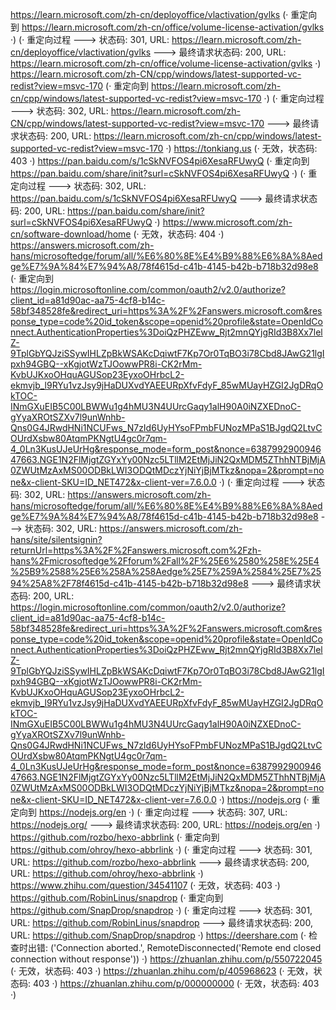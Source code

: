 https://learn.microsoft.com/zh-cn/deployoffice/vlactivation/gvlks (· 重定向到 https://learn.microsoft.com/zh-cn/office/volume-license-activation/gvlks ·)
(· 重定向过程 ---> 状态码: 301, URL: https://learn.microsoft.com/zh-cn/deployoffice/vlactivation/gvlks ---> 最终请求状态码: 200, URL: https://learn.microsoft.com/zh-cn/office/volume-license-activation/gvlks ·)
https://learn.microsoft.com/zh-CN/cpp/windows/latest-supported-vc-redist?view=msvc-170 (· 重定向到 https://learn.microsoft.com/zh-cn/cpp/windows/latest-supported-vc-redist?view=msvc-170 ·)
(· 重定向过程 ---> 状态码: 302, URL: https://learn.microsoft.com/zh-CN/cpp/windows/latest-supported-vc-redist?view=msvc-170 ---> 最终请求状态码: 200, URL: https://learn.microsoft.com/zh-cn/cpp/windows/latest-supported-vc-redist?view=msvc-170 ·)
https://tonkiang.us (· 无效，状态码: 403 ·)
https://pan.baidu.com/s/1cSkNVFOS4pi6XesaRFUwyQ (· 重定向到 https://pan.baidu.com/share/init?surl=cSkNVFOS4pi6XesaRFUwyQ ·)
(· 重定向过程 ---> 状态码: 302, URL: https://pan.baidu.com/s/1cSkNVFOS4pi6XesaRFUwyQ ---> 最终请求状态码: 200, URL: https://pan.baidu.com/share/init?surl=cSkNVFOS4pi6XesaRFUwyQ ·)
https://www.microsoft.com/zh-cn/software-download/home (· 无效，状态码: 404 ·)
https://answers.microsoft.com/zh-hans/microsoftedge/forum/all/%E6%80%8E%E4%B9%88%E6%8A%8Aedge%E7%9A%84%E7%94%A8/78f4615d-c41b-4145-b42b-b718b32d98e8 (· 重定向到 https://login.microsoftonline.com/common/oauth2/v2.0/authorize?client_id=a81d90ac-aa75-4cf8-b14c-58bf348528fe&redirect_uri=https%3A%2F%2Fanswers.microsoft.com&response_type=code%20id_token&scope=openid%20profile&state=OpenIdConnect.AuthenticationProperties%3DoiQzPHZEww_Rjt2mnQYjgRId3B8Xx7lelZ-9TplGbYQJziSSywIHLZpBkWSAKcDqiwtF7Kp7Or0TqBO3i78Cbd8JAwG21lgIpxh94GBQ--xKgjotWzTJOowwPR8i-CK2rMm-KvbUJKxoOHquAGUSop23EyxoOHrbcL2-ekmvjb_l9RYu1vzJsy9jHaDUXvdYAEEURpXfvFdyF_85wMUayHZGI2JgDRqOkTOC-INmGXuEIB5C00LBWWu1g4hMU3N4UUrcGaqy1alH90A0iNZXEDnoC-gYyaXROtSZXv7l9unWnhb-Qns0G4JRwdHNi1NCUFws_N7zId6UyHYsoFPmbFUNozMPaS1BJgdQ2LtvCOUrdXsbw80AtqmPKNgtU4gc0r7qm-4_0Ln3KusUJeUrHg&response_mode=form_post&nonce=638799290094647663.NGE1N2FlMjgtZGYxYy00Nzc5LTllM2EtMjJiN2QxMDM5ZThhNTBjMjA0ZWUtMzAxMS00ODBkLWI3ODQtMDczYjNiYjBjMTkz&nopa=2&prompt=none&x-client-SKU=ID_NET472&x-client-ver=7.6.0.0 ·)
(· 重定向过程 ---> 状态码: 302, URL: https://answers.microsoft.com/zh-hans/microsoftedge/forum/all/%E6%80%8E%E4%B9%88%E6%8A%8Aedge%E7%9A%84%E7%94%A8/78f4615d-c41b-4145-b42b-b718b32d98e8 ---> 状态码: 302, URL: https://answers.microsoft.com/zh-hans/site/silentsignin?returnUrl=https%3A%2F%2Fanswers.microsoft.com%2Fzh-hans%2Fmicrosoftedge%2Fforum%2Fall%2F%25E6%2580%258E%25E4%25B9%2588%25E6%258A%258Aedge%25E7%259A%2584%25E7%2594%25A8%2F78f4615d-c41b-4145-b42b-b718b32d98e8 ---> 最终请求状态码: 200, URL: https://login.microsoftonline.com/common/oauth2/v2.0/authorize?client_id=a81d90ac-aa75-4cf8-b14c-58bf348528fe&redirect_uri=https%3A%2F%2Fanswers.microsoft.com&response_type=code%20id_token&scope=openid%20profile&state=OpenIdConnect.AuthenticationProperties%3DoiQzPHZEww_Rjt2mnQYjgRId3B8Xx7lelZ-9TplGbYQJziSSywIHLZpBkWSAKcDqiwtF7Kp7Or0TqBO3i78Cbd8JAwG21lgIpxh94GBQ--xKgjotWzTJOowwPR8i-CK2rMm-KvbUJKxoOHquAGUSop23EyxoOHrbcL2-ekmvjb_l9RYu1vzJsy9jHaDUXvdYAEEURpXfvFdyF_85wMUayHZGI2JgDRqOkTOC-INmGXuEIB5C00LBWWu1g4hMU3N4UUrcGaqy1alH90A0iNZXEDnoC-gYyaXROtSZXv7l9unWnhb-Qns0G4JRwdHNi1NCUFws_N7zId6UyHYsoFPmbFUNozMPaS1BJgdQ2LtvCOUrdXsbw80AtqmPKNgtU4gc0r7qm-4_0Ln3KusUJeUrHg&response_mode=form_post&nonce=638799290094647663.NGE1N2FlMjgtZGYxYy00Nzc5LTllM2EtMjJiN2QxMDM5ZThhNTBjMjA0ZWUtMzAxMS00ODBkLWI3ODQtMDczYjNiYjBjMTkz&nopa=2&prompt=none&x-client-SKU=ID_NET472&x-client-ver=7.6.0.0 ·)
https://nodejs.org (· 重定向到 https://nodejs.org/en ·)
(· 重定向过程 ---> 状态码: 307, URL: https://nodejs.org/ ---> 最终请求状态码: 200, URL: https://nodejs.org/en ·)
https://github.com/rozbo/hexo-abbrlink (· 重定向到 https://github.com/ohroy/hexo-abbrlink ·)
(· 重定向过程 ---> 状态码: 301, URL: https://github.com/rozbo/hexo-abbrlink ---> 最终请求状态码: 200, URL: https://github.com/ohroy/hexo-abbrlink ·)
https://www.zhihu.com/question/34541107 (· 无效，状态码: 403 ·)
https://github.com/RobinLinus/snapdrop (· 重定向到 https://github.com/SnapDrop/snapdrop ·)
(· 重定向过程 ---> 状态码: 301, URL: https://github.com/RobinLinus/snapdrop ---> 最终请求状态码: 200, URL: https://github.com/SnapDrop/snapdrop ·)
https://deershare.com (· 检查时出错: ('Connection aborted.', RemoteDisconnected('Remote end closed connection without response')) ·)
https://zhuanlan.zhihu.com/p/550722045 (· 无效，状态码: 403 ·)
https://zhuanlan.zhihu.com/p/405968623 (· 无效，状态码: 403 ·)
https://zhuanlan.zhihu.com/p/000000000 (· 无效，状态码: 403 ·)
